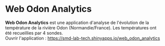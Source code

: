 # Web Odon Analytics

**Web Odon Analytics** est une application d'analyse de l'évolution de la température de la rivière Odon (Normandie/France). 
Les températures ont été recueillies par 4 sondes.  
Ouvrir l'application : https://smd-lab-tech.shinyapps.io/web_odon_analytics
